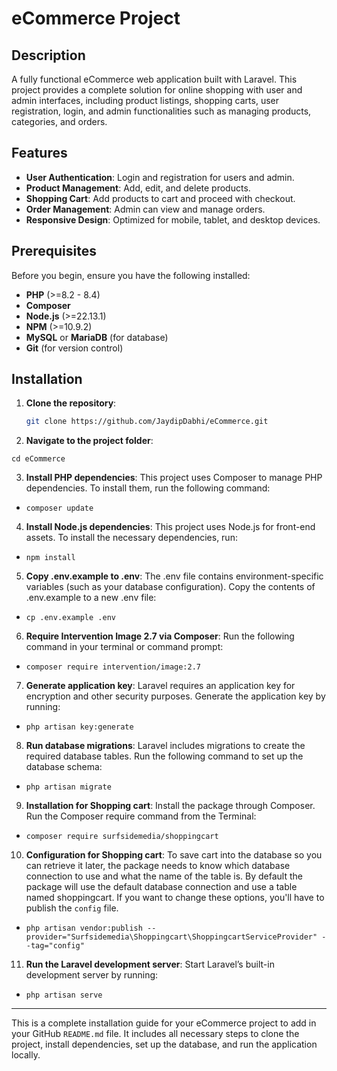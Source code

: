 # eCommerce Project

## Description

A fully functional eCommerce web application built with Laravel. This project provides a complete solution for online shopping with user and admin interfaces, including product listings, shopping carts, user registration, login, and admin functionalities such as managing products, categories, and orders.

## Features

-   **User Authentication**: Login and registration for users and admin.
-   **Product Management**: Add, edit, and delete products.
-   **Shopping Cart**: Add products to cart and proceed with checkout.
-   **Order Management**: Admin can view and manage orders.
-   **Responsive Design**: Optimized for mobile, tablet, and desktop devices.

## Prerequisites

Before you begin, ensure you have the following installed:

-   **PHP** (>=8.2 - 8.4)
-   **Composer**
-   **Node.js** (>=22.13.1)
-   **NPM** (>=10.9.2)
-   **MySQL** or **MariaDB** (for database)
-   **Git** (for version control)

## Installation

1. **Clone the repository**:

    ```bash
    git clone https://github.com/JaydipDabhi/eCommerce.git
    ```

2. **Navigate to the project folder**:

```
cd eCommerce
```

3. **Install PHP dependencies**:
   This project uses Composer to manage PHP dependencies. To install them, run the following command:

-   ```
    composer update
    ```

4. **Install Node.js dependencies**:
   This project uses Node.js for front-end assets. To install the necessary dependencies, run:

-   ```
    npm install
    ```

5. **Copy .env.example to .env**:
   The .env file contains environment-specific variables (such as your database configuration). Copy the contents of .env.example to a new .env file:

-   ```
    cp .env.example .env
    ```

6. **Require Intervention Image 2.7 via Composer**:
   Run the following command in your terminal or command prompt:

-   ```
    composer require intervention/image:2.7
    ```

7. **Generate application key**:
   Laravel requires an application key for encryption and other security purposes. Generate the application key by running:

-   ```
    php artisan key:generate
    ```

8. **Run database migrations**:
   Laravel includes migrations to create the required database tables. Run the following command to set up the database schema:

-   ```
    php artisan migrate
    ```

9. **Installation for Shopping cart**:
   Install the package through Composer. Run the Composer require command from the Terminal:

-   ```
    composer require surfsidemedia/shoppingcart
    ```

10. **Configuration for Shopping cart**:
   To save cart into the database so you can retrieve it later, the package needs to know which database connection to use and what the name of the table is. By default the package will use the default database connection and use a table named shoppingcart. If you want to change these options, you'll have to publish the `config` file.

-   ```
    php artisan vendor:publish --provider="Surfsidemedia\Shoppingcart\ShoppingcartServiceProvider" --tag="config"
    ```

11. **Run the Laravel development server**:
   Start Laravel’s built-in development server by running:

-   ```
    php artisan serve
    ```

---

This is a complete installation guide for your eCommerce project to add in your GitHub `README.md` file. It includes all necessary steps to clone the project, install dependencies, set up the database, and run the application locally.
